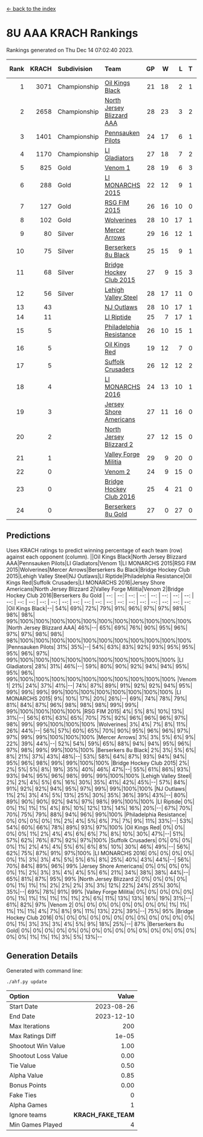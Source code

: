 [<- back to the index](readme.md)
# 8U AAA KRACH Rankings
Rankings generated on Thu Dec 14 07:02:40 2023.

Rank|KRACH|Subdivision|Team|GP|W|L|T|OTW|OTL|SoS|Exp Wins|Win Diff
---:|---:|:---|:---|---:|---:|---:|---:|---:|---:|---:|---:|---:
1|3071|Championship|[Oil Kings Black](https://gamesheetstats.com/seasons/3659/teams/140206/schedule)|21|18|2|1|1|0|528|19.3|-0.0
2|2658|Championship|[North Jersey Blizzard AAA](https://gamesheetstats.com/seasons/3659/teams/140205/schedule)|28|23|3|2|0|0|561|24.8|-0.0
3|1401|Championship|[Pennsauken Pilots](https://gamesheetstats.com/seasons/3659/teams/140208/schedule)|24|17|6|1|0|0|857|18.3|-0.0
4|1170|Championship|[LI Gladiators](https://gamesheetstats.com/seasons/3659/teams/140201/schedule)|27|18|7|2|1|0|944|19.8|-0.0
5|825|Gold|[Venom 1](https://gamesheetstats.com/seasons/3659/teams/140213/schedule)|28|19|6|3|1|1|715|21.3|-0.0
6|288|Gold|[LI MONARCHS 2015](https://gamesheetstats.com/seasons/3659/teams/140198/schedule)|22|12|9|1|0|0|691|13.3|-0.0
7|127|Gold|[RSG FIM 2015](https://gamesheetstats.com/seasons/3659/teams/140210/schedule)|26|16|10|0|0|1|581|16.8|-0.0
8|102|Gold|[Wolverines](https://gamesheetstats.com/seasons/3659/teams/140215/schedule)|28|10|17|1|0|1|918|11.3|-0.0
9|80|Silver|[Mercer Arrows](https://gamesheetstats.com/seasons/3659/teams/140202/schedule)|29|16|12|1|2|1|321|17.3|-0.0
10|75|Silver|[Berserkers 8u Black](https://gamesheetstats.com/seasons/3659/teams/140192/schedule)|25|15|9|1|0|0|337|16.3|-0.0
11|68|Silver|[Bridge Hockey Club 2015](https://gamesheetstats.com/seasons/3659/teams/140194/schedule)|27|9|15|3|1|3|575|11.3|-0.0
12|56|Silver|[Lehigh Valley Steel](https://gamesheetstats.com/seasons/3659/teams/140197/schedule)|28|17|11|0|2|0|416|17.8|-0.0
13|43||[NJ Outlaws](https://gamesheetstats.com/seasons/3659/teams/140203/schedule)|28|10|17|1|1|2|691|11.3|-0.0
14|11||[LI Riptide](https://gamesheetstats.com/seasons/3659/teams/140200/schedule)|25|7|17|1|0|0|551|8.4|0.0
15|5||[Philadelphia Resistance](https://gamesheetstats.com/seasons/3659/teams/140209/schedule)|26|10|15|1|0|0|140|11.4|0.0
16|5||[Oil Kings Red](https://gamesheetstats.com/seasons/3659/teams/140207/schedule)|19|12|7|0|0|0|15|12.9|0.0
17|5||[Suffolk Crusaders](https://gamesheetstats.com/seasons/3659/teams/140211/schedule)|26|12|12|2|2|1|69|13.9|0.0
18|4||[LI MONARCHS 2016](https://gamesheetstats.com/seasons/3659/teams/140199/schedule)|24|13|10|1|1|0|16|14.4|0.0
19|3||[Jersey Shore Americans](https://gamesheetstats.com/seasons/3659/teams/140196/schedule)|27|11|16|0|0|2|100|11.9|0.0
20|2||[North Jersey Blizzard 2](https://gamesheetstats.com/seasons/3659/teams/140204/schedule)|27|12|15|0|2|2|15|12.9|0.0
21|1||[Valley Forge Militia](https://gamesheetstats.com/seasons/3659/teams/140212/schedule)|29|9|20|0|0|1|122|9.9|0.0
22|0||[Venom 2](https://gamesheetstats.com/seasons/3659/teams/140214/schedule)|24|9|15|0|1|0|6|9.9|0.0
23|0||[Bridge Hockey Club 2016](https://gamesheetstats.com/seasons/3659/teams/140195/schedule)|25|4|21|0|0|0|9|4.9|0.0
24|0||[Berserkers 8u Gold](https://gamesheetstats.com/seasons/3659/teams/140193/schedule)|27|0|27|0|0|0|7|0.9|0.0

## Predictions
Uses KRACH ratings to predict winning percentage of each team (row) against each opponent (column).
||Oil Kings Black|North Jersey Blizzard AAA|Pennsauken Pilots|LI Gladiators|Venom 1|LI MONARCHS 2015|RSG FIM 2015|Wolverines|Mercer Arrows|Berserkers 8u Black|Bridge Hockey Club 2015|Lehigh Valley Steel|NJ Outlaws|LI Riptide|Philadelphia Resistance|Oil Kings Red|Suffolk Crusaders|LI MONARCHS 2016|Jersey Shore Americans|North Jersey Blizzard 2|Valley Forge Militia|Venom 2|Bridge Hockey Club 2016|Berserkers 8u Gold
| --: | --: | --: | --: | --: | --: | --: | --: | --: | --: | --: | --: | --: | --: | --: | --: | --: | --: | --: | --: | --: | --: | --: | --: | --: 
|Oil Kings Black|--| 54%| 69%| 72%| 79%| 91%| 96%| 97%| 97%| 98%| 98%| 98%| 99%|100%|100%|100%|100%|100%|100%|100%|100%|100%|100%|100%
|North Jersey Blizzard AAA| 46%|--| 65%| 69%| 76%| 90%| 95%| 96%| 97%| 97%| 98%| 98%| 98%|100%|100%|100%|100%|100%|100%|100%|100%|100%|100%|100%
|Pennsauken Pilots| 31%| 35%|--| 54%| 63%| 83%| 92%| 93%| 95%| 95%| 95%| 96%| 97%| 99%|100%|100%|100%|100%|100%|100%|100%|100%|100%|100%
|LI Gladiators| 28%| 31%| 46%|--| 59%| 80%| 90%| 92%| 94%| 94%| 95%| 95%| 96%| 99%|100%|100%|100%|100%|100%|100%|100%|100%|100%|100%
|Venom 1| 21%| 24%| 37%| 41%|--| 74%| 87%| 89%| 91%| 92%| 92%| 94%| 95%| 99%| 99%| 99%| 99%|100%|100%|100%|100%|100%|100%|100%
|LI MONARCHS 2015|  9%| 10%| 17%| 20%| 26%|--| 69%| 74%| 78%| 79%| 81%| 84%| 87%| 96%| 98%| 98%| 98%| 99%| 99%| 99%|100%|100%|100%|100%
|RSG FIM 2015|  4%|  5%|  8%| 10%| 13%| 31%|--| 56%| 61%| 63%| 65%| 70%| 75%| 92%| 96%| 96%| 96%| 97%| 98%| 99%| 99%|100%|100%|100%
|Wolverines|  3%|  4%|  7%|  8%| 11%| 26%| 44%|--| 56%| 57%| 60%| 65%| 70%| 90%| 95%| 96%| 96%| 97%| 97%| 99%| 99%|100%|100%|100%
|Mercer Arrows|  3%|  3%|  5%|  6%|  9%| 22%| 39%| 44%|--| 52%| 54%| 59%| 65%| 88%| 94%| 94%| 95%| 96%| 97%| 98%| 99%| 99%|100%|100%
|Berserkers 8u Black|  2%|  3%|  5%|  6%|  8%| 21%| 37%| 43%| 48%|--| 53%| 58%| 64%| 87%| 93%| 94%| 94%| 95%| 96%| 98%| 99%| 99%|100%|100%
|Bridge Hockey Club 2015|  2%|  2%|  5%|  5%|  8%| 19%| 35%| 40%| 46%| 47%|--| 55%| 61%| 86%| 93%| 93%| 94%| 95%| 96%| 98%| 99%| 99%|100%|100%
|Lehigh Valley Steel|  2%|  2%|  4%|  5%|  6%| 16%| 30%| 35%| 41%| 42%| 45%|--| 57%| 84%| 91%| 92%| 92%| 94%| 95%| 97%| 99%| 99%|100%|100%
|NJ Outlaws|  1%|  2%|  3%|  4%|  5%| 13%| 25%| 30%| 35%| 36%| 39%| 43%|--| 80%| 89%| 90%| 90%| 92%| 94%| 97%| 98%| 99%|100%|100%
|LI Riptide|  0%|  0%|  1%|  1%|  1%|  4%|  8%| 10%| 12%| 13%| 14%| 16%| 20%|--| 67%| 70%| 70%| 75%| 79%| 88%| 94%| 96%| 99%|100%
|Philadelphia Resistance|  0%|  0%|  0%|  0%|  1%|  2%|  4%|  5%|  6%|  7%|  7%|  9%| 11%| 33%|--| 53%| 54%| 60%| 66%| 78%| 89%| 93%| 97%|100%
|Oil Kings Red|  0%|  0%|  0%|  0%|  1%|  2%|  4%|  4%|  6%|  6%|  7%|  8%| 10%| 30%| 47%|--| 51%| 57%| 62%| 76%| 87%| 92%| 97%|100%
|Suffolk Crusaders|  0%|  0%|  0%|  0%|  1%|  2%|  4%|  4%|  5%|  6%|  6%|  8%| 10%| 30%| 46%| 49%|--| 56%| 62%| 75%| 87%| 91%| 97%|100%
|LI MONARCHS 2016|  0%|  0%|  0%|  0%|  0%|  1%|  3%|  3%|  4%|  5%|  5%|  6%|  8%| 25%| 40%| 43%| 44%|--| 56%| 70%| 84%| 89%| 96%| 99%
|Jersey Shore Americans|  0%|  0%|  0%|  0%|  0%|  1%|  2%|  3%|  3%|  4%|  4%|  5%|  6%| 21%| 34%| 38%| 38%| 44%|--| 65%| 81%| 87%| 95%| 99%
|North Jersey Blizzard 2|  0%|  0%|  0%|  0%|  0%|  1%|  1%|  1%|  2%|  2%|  2%|  3%|  3%| 12%| 22%| 24%| 25%| 30%| 35%|--| 69%| 78%| 91%| 99%
|Valley Forge Militia|  0%|  0%|  0%|  0%|  0%|  0%|  1%|  1%|  1%|  1%|  1%|  1%|  2%|  6%| 11%| 13%| 13%| 16%| 19%| 31%|--| 61%| 82%| 97%
|Venom 2|  0%|  0%|  0%|  0%|  0%|  0%|  0%|  0%|  1%|  1%|  1%|  1%|  1%|  4%|  7%|  8%|  9%| 11%| 13%| 22%| 39%|--| 75%| 95%
|Bridge Hockey Club 2016|  0%|  0%|  0%|  0%|  0%|  0%|  0%|  0%|  0%|  0%|  0%|  0%|  0%|  1%|  3%|  3%|  3%|  4%|  5%|  9%| 18%| 25%|--| 87%
|Berserkers 8u Gold|  0%|  0%|  0%|  0%|  0%|  0%|  0%|  0%|  0%|  0%|  0%|  0%|  0%|  0%|  0%|  0%|  0%|  1%|  1%|  1%|  3%|  5%| 13%|--

## Generation Details

Generated with command line:
```
./ahf.py update
```

| Option | Value |
| :----- | ----: |
| Start Date | 2023-08-26 |
| End Date | 2023-12-10 |
| Max Iterations | 200 |
| Max Ratings Diff | 1e-05 |
| Shootout Win Value | 1.00 |
| Shootout Loss Value | 0.00 |
| Tie Value | 0.50 |
| Alpha Value | 0.85 |
| Bonus Points | 0.00 |
| Fake Ties | 0 |
| Alpha Games | 1 |
| Ignore teams | __KRACH_FAKE_TEAM__ |
| Min Games Played | 4 |

